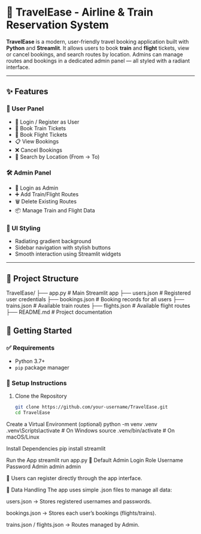 # 🧳 TravelEase - Airline & Train Reservation System

**TravelEase** is a modern, user-friendly travel booking application built with **Python** and **Streamlit**. It allows users to book **train** and **flight** tickets, view or cancel bookings, and search routes by location. Admins can manage routes and bookings in a dedicated admin panel — all styled with a radiant interface.

---

## ✨ Features

### 👥 User Panel
- 🔐 Login / Register as User
- 🚆 Book Train Tickets
- 🛫 Book Flight Tickets
- 📋 View Bookings
- ❌ Cancel Bookings
- 🔎 Search by Location (From → To)

### 🛠 Admin Panel
- 🔐 Login as Admin
- ➕ Add Train/Flight Routes
- 🗑️ Delete Existing Routes
- 📦 Manage Train and Flight Data

### 🎨 UI Styling
- Radiating gradient background
- Sidebar navigation with stylish buttons
- Smooth interaction using Streamlit widgets

---

## 📁 Project Structure

TravelEase/
├── app.py # Main Streamlit app
├── users.json # Registered user credentials
├── bookings.json # Booking records for all users
├── trains.json # Available train routes
├── flights.json # Available flight routes
├── README.md # Project documentation


## 🚀 Getting Started

### ✅ Requirements
- Python 3.7+
- `pip` package manager

### 🔧 Setup Instructions

1. Clone the Repository
   ```bash
   git clone https://github.com/your-username/TravelEase.git
   cd TravelEase
   
Create a Virtual Environment (optional)
python -m venv .venv
.venv\Scripts\activate        # On Windows
source .venv/bin/activate     # On macOS/Linux

Install Dependencies
pip install streamlit

Run the App
streamlit run app.py
👤 Default Admin Login
Role	Username	Password
Admin	admin	admin

📝 Users can register directly through the app interface.

🧪 Data Handling
The app uses simple .json files to manage all data:

users.json → Stores registered usernames and passwords.

bookings.json → Stores each user’s bookings (flights/trains).

trains.json / flights.json → Routes managed by Admin.
